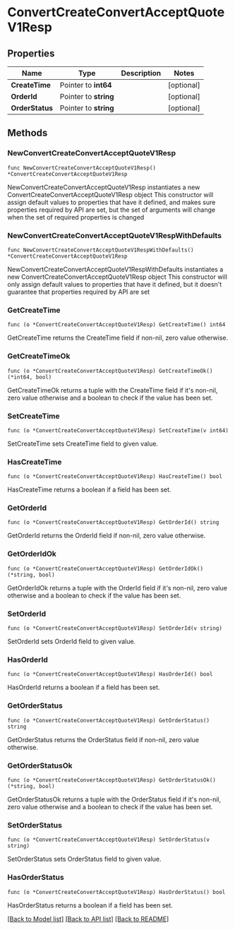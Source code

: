 # ConvertCreateConvertAcceptQuoteV1Resp

## Properties

Name | Type | Description | Notes
------------ | ------------- | ------------- | -------------
**CreateTime** | Pointer to **int64** |  | [optional] 
**OrderId** | Pointer to **string** |  | [optional] 
**OrderStatus** | Pointer to **string** |  | [optional] 

## Methods

### NewConvertCreateConvertAcceptQuoteV1Resp

`func NewConvertCreateConvertAcceptQuoteV1Resp() *ConvertCreateConvertAcceptQuoteV1Resp`

NewConvertCreateConvertAcceptQuoteV1Resp instantiates a new ConvertCreateConvertAcceptQuoteV1Resp object
This constructor will assign default values to properties that have it defined,
and makes sure properties required by API are set, but the set of arguments
will change when the set of required properties is changed

### NewConvertCreateConvertAcceptQuoteV1RespWithDefaults

`func NewConvertCreateConvertAcceptQuoteV1RespWithDefaults() *ConvertCreateConvertAcceptQuoteV1Resp`

NewConvertCreateConvertAcceptQuoteV1RespWithDefaults instantiates a new ConvertCreateConvertAcceptQuoteV1Resp object
This constructor will only assign default values to properties that have it defined,
but it doesn't guarantee that properties required by API are set

### GetCreateTime

`func (o *ConvertCreateConvertAcceptQuoteV1Resp) GetCreateTime() int64`

GetCreateTime returns the CreateTime field if non-nil, zero value otherwise.

### GetCreateTimeOk

`func (o *ConvertCreateConvertAcceptQuoteV1Resp) GetCreateTimeOk() (*int64, bool)`

GetCreateTimeOk returns a tuple with the CreateTime field if it's non-nil, zero value otherwise
and a boolean to check if the value has been set.

### SetCreateTime

`func (o *ConvertCreateConvertAcceptQuoteV1Resp) SetCreateTime(v int64)`

SetCreateTime sets CreateTime field to given value.

### HasCreateTime

`func (o *ConvertCreateConvertAcceptQuoteV1Resp) HasCreateTime() bool`

HasCreateTime returns a boolean if a field has been set.

### GetOrderId

`func (o *ConvertCreateConvertAcceptQuoteV1Resp) GetOrderId() string`

GetOrderId returns the OrderId field if non-nil, zero value otherwise.

### GetOrderIdOk

`func (o *ConvertCreateConvertAcceptQuoteV1Resp) GetOrderIdOk() (*string, bool)`

GetOrderIdOk returns a tuple with the OrderId field if it's non-nil, zero value otherwise
and a boolean to check if the value has been set.

### SetOrderId

`func (o *ConvertCreateConvertAcceptQuoteV1Resp) SetOrderId(v string)`

SetOrderId sets OrderId field to given value.

### HasOrderId

`func (o *ConvertCreateConvertAcceptQuoteV1Resp) HasOrderId() bool`

HasOrderId returns a boolean if a field has been set.

### GetOrderStatus

`func (o *ConvertCreateConvertAcceptQuoteV1Resp) GetOrderStatus() string`

GetOrderStatus returns the OrderStatus field if non-nil, zero value otherwise.

### GetOrderStatusOk

`func (o *ConvertCreateConvertAcceptQuoteV1Resp) GetOrderStatusOk() (*string, bool)`

GetOrderStatusOk returns a tuple with the OrderStatus field if it's non-nil, zero value otherwise
and a boolean to check if the value has been set.

### SetOrderStatus

`func (o *ConvertCreateConvertAcceptQuoteV1Resp) SetOrderStatus(v string)`

SetOrderStatus sets OrderStatus field to given value.

### HasOrderStatus

`func (o *ConvertCreateConvertAcceptQuoteV1Resp) HasOrderStatus() bool`

HasOrderStatus returns a boolean if a field has been set.


[[Back to Model list]](../README.md#documentation-for-models) [[Back to API list]](../README.md#documentation-for-api-endpoints) [[Back to README]](../README.md)


